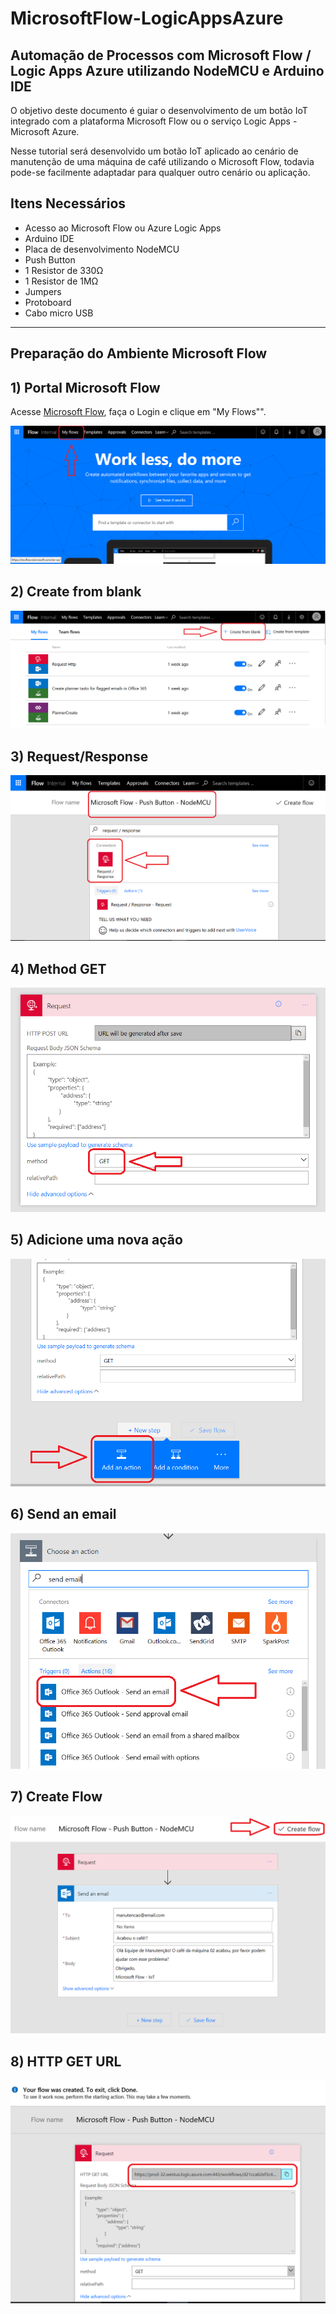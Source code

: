 # MicrosoftFlow-LogicAppsAzure

## Automação de Processos com Microsoft Flow / Logic Apps Azure utilizando NodeMCU e Arduino IDE
O objetivo deste documento é guiar o desenvolvimento de um botão IoT integrado com a plataforma Microsoft Flow ou o serviço Logic Apps - Microsoft Azure. 

Nesse tutorial será desenvolvido um botão IoT aplicado ao cenário de manutenção de uma máquina de café utilizando o Microsoft Flow, todavia pode-se facilmente adaptadar para qualquer outro cenário ou aplicação.

## Itens Necessários

* Acesso ao Microsoft Flow ou Azure Logic Apps
* Arduino IDE
* Placa de desenvolvimento NodeMCU
* Push Button
* 1 Resistor de 330Ω
* 1 Resistor de 1MΩ
* Jumpers
* Protoboard
* Cabo micro USB

------------
Preparação do Ambiente Microsoft Flow 
------------

## 1) Portal Microsoft Flow

Acesse [Microsoft Flow](flow.microsoft.com), faça o Login e clique em "My Flows"".

![Portal Microsoft Flow](https://github.com/JoaoLucindo/MicrosoftFlow-LogicAppsAzure/blob/master/1.png)
## 2) Create from blank
![Create from blank](https://github.com/JoaoLucindo/MicrosoftFlow-LogicAppsAzure/blob/master/2.png)
## 3) Request/Response
![Request/Response](https://github.com/JoaoLucindo/MicrosoftFlow-LogicAppsAzure/blob/master/3.png)
## 4) Method GET
![Method GET](https://github.com/JoaoLucindo/MicrosoftFlow-LogicAppsAzure/blob/master/4.png)
## 5) Adicione uma nova ação
![Adicione uma nova ação](https://github.com/JoaoLucindo/MicrosoftFlow-LogicAppsAzure/blob/master/5.png)
## 6) Send an email
![Send an email](https://github.com/JoaoLucindo/MicrosoftFlow-LogicAppsAzure/blob/master/6.png)
## 7) Create Flow
![Create Flow](https://github.com/JoaoLucindo/MicrosoftFlow-LogicAppsAzure/blob/master/7.png)
## 8) HTTP GET URL
![HTTP GET URL](https://github.com/JoaoLucindo/MicrosoftFlow-LogicAppsAzure/blob/master/8.png)
